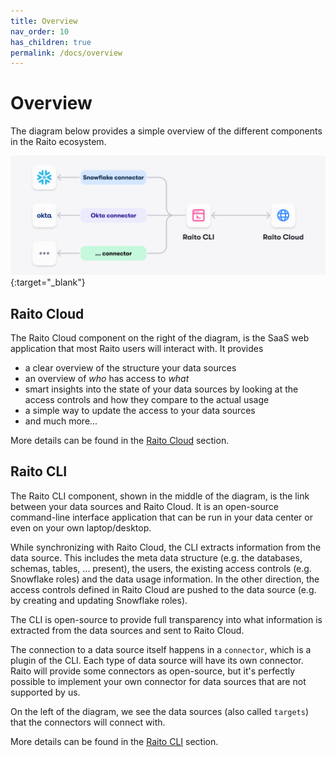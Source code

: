 ```yaml
---
title: Overview
nav_order: 10
has_children: true
permalink: /docs/overview
---
```

# Overview
The diagram below provides a simple overview of the different components in the Raito ecosystem.

[![Raito Overview](/assets/images/raito-overview.png)](/assets/images/raito-overview.png){:target="_blank"}

## Raito Cloud
The Raito Cloud component on the right of the diagram, is the SaaS web application that most Raito users will interact with. It provides
 - a clear overview of the structure your data sources
 - an overview of *who* has access to *what*
 - smart insights into the state of your data sources by looking at the access controls and how they compare to the actual usage
 - a simple way to update the access to your data sources
 - and much more...

More details can be found in the [Raito Cloud](/docs/cloud) section.

## Raito CLI
The Raito CLI component, shown in the middle of the diagram, is the link between your data sources and Raito Cloud. It is an open-source command-line interface application that can be run in your data center or even on your own laptop/desktop.

While synchronizing with Raito Cloud, the CLI extracts information from the data source. This includes the meta data structure (e.g. the databases, schemas, tables, ... present), the users, the existing access controls (e.g. Snowflake roles) and the data usage information.
In the other direction, the access controls defined in Raito Cloud are pushed to the data source (e.g. by creating and updating Snowflake roles).

The CLI is open-source to provide full transparency into what information is extracted from the data sources and sent to Raito Cloud.

The connection to a data source itself happens in a `connector`, which is a plugin of the CLI. Each type of data source will have its own connector. Raito will provide some connectors as open-source, but it's perfectly possible to implement your own connector for data sources that are not supported by us.

On the left of the diagram, we see the data sources (also called `targets`) that the connectors will connect with.

More details can be found in the [Raito CLI](/docs/cli) section.
